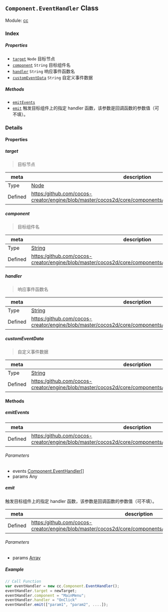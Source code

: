 ## `Component.EventHandler` Class



Module: [cc](../modules/cc.md)






### Index

##### Properties

  - [`target`](#target) `Node` 目标节点
  - [`component`](#component) `String` 目标组件名
  - [`handler`](#handler) `String` 响应事件函数名
  - [`customEventData`](#customeventdata) `String` 自定义事件数据



##### Methods

  - [`emitEvents`](#emitevents) 
  - [`emit`](#emit) 触发目标组件上的指定 handler 函数，该参数是回调函数的参数值（可不填）。



### Details


#### Properties


##### target

> 目标节点

| meta | description |
|------|-------------|
| Type | <a href="../classes/Node.html" class="crosslink">Node</a> |
| Defined | [https:/github.com/cocos-creator/engine/blob/master/cocos2d/core/components/CCComponentEventHandler.js:50](https:/github.com/cocos-creator/engine/blob/master/cocos2d/core/components/CCComponentEventHandler.js#L50) |



##### component

> 目标组件名

| meta | description |
|------|-------------|
| Type | <a href="https://developer.mozilla.org/en/JavaScript/Reference/Global_Objects/String" class="crosslink external" target="_blank">String</a> |
| Defined | [https:/github.com/cocos-creator/engine/blob/master/cocos2d/core/components/CCComponentEventHandler.js:61](https:/github.com/cocos-creator/engine/blob/master/cocos2d/core/components/CCComponentEventHandler.js#L61) |



##### handler

> 响应事件函数名

| meta | description |
|------|-------------|
| Type | <a href="https://developer.mozilla.org/en/JavaScript/Reference/Global_Objects/String" class="crosslink external" target="_blank">String</a> |
| Defined | [https:/github.com/cocos-creator/engine/blob/master/cocos2d/core/components/CCComponentEventHandler.js:71](https:/github.com/cocos-creator/engine/blob/master/cocos2d/core/components/CCComponentEventHandler.js#L71) |



##### customEventData

> 自定义事件数据

| meta | description |
|------|-------------|
| Type | <a href="https://developer.mozilla.org/en/JavaScript/Reference/Global_Objects/String" class="crosslink external" target="_blank">String</a> |
| Defined | [https:/github.com/cocos-creator/engine/blob/master/cocos2d/core/components/CCComponentEventHandler.js:82](https:/github.com/cocos-creator/engine/blob/master/cocos2d/core/components/CCComponentEventHandler.js#L82) |






<!-- Method Block -->
#### Methods


##### emitEvents



| meta | description |
|------|-------------|
| Defined | [https:/github.com/cocos-creator/engine/blob/master/cocos2d/core/components/CCComponentEventHandler.js:95](https:/github.com/cocos-creator/engine/blob/master/cocos2d/core/components/CCComponentEventHandler.js#L95) |

###### Parameters
- events <a href="../classes/Component.EventHandler.html" class="crosslink">Component.EventHandler[]</a> 
- params Any 


##### emit

触发目标组件上的指定 handler 函数，该参数是回调函数的参数值（可不填）。

| meta | description |
|------|-------------|
| Defined | [https:/github.com/cocos-creator/engine/blob/master/cocos2d/core/components/CCComponentEventHandler.js:119](https:/github.com/cocos-creator/engine/blob/master/cocos2d/core/components/CCComponentEventHandler.js#L119) |

###### Parameters
- params <a href="https://developer.mozilla.org/en/JavaScript/Reference/Global_Objects/Array" class="crosslink external" target="_blank">Array</a> 

##### Example

```js
// Call Function
var eventHandler = new cc.Component.EventHandler();
eventHandler.target = newTarget;
eventHandler.component = "MainMenu";
eventHandler.handler = "OnClick"
eventHandler.emit(["param1", "param2", ....]);
```


